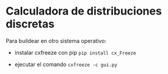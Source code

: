 # Calculadora de distribuciones discretas

Para buildear en otro sistema operativo:

- instalar cxfreeze con pip
```pip install cx_Freeze```

- ejecutar el comando
```cxfreeze -c gui.py``` 
